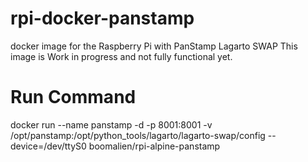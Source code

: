# rpi-docker-panstamp
docker image for the Raspberry Pi with PanStamp Lagarto SWAP
This image is Work in progress and not fully functional yet.

# Run Command
docker run --name panstamp -d -p 8001:8001 -v /opt/panstamp:/opt/python_tools/lagarto/lagarto-swap/config --device=/dev/ttyS0 boomalien/rpi-alpine-panstamp
